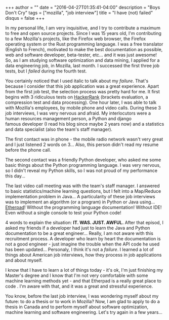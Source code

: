 +++
author = ""
date = "2016-04-27T01:35:41-04:00"
description = "Boys Don't Cry"
tags = ["mozilla", "job interview"]
title = "I have (not) failed"
disqus = false
+++

In my personal life, I am very inquisitive, and I try to contribute a maximum to free and open source projects.
Since I was 15 years old, I'm contributing to a few Mozilla's projects, like the Firefox web browser, the Firefox operating system or the Rust programming language.
I was a free translator (English to French), motivated to make the best documentation as possible, web and software developer, beta-tester, etc... and it was just awesome!
So, as I am studying software optimization and data mining, I applied for a data engineering job, in Mozilla, last month.
I successed the first three job tests, but I _failed_ during the fourth test.

You certainly noticed that I used italic to talk about my _failure_.
That's because I consider that this job application was a great experience.
Apart from the first job test, the selection process was pretty hard for me.
It first begins with 3 ridiculous tests on [HackerRank](https://www.hackerrank.com) (brackets evaluation, a compression test and data processing).
One hour later, I was able to talk with Mozilla's employees, by mobile phone and video calls.
During these 3 job interviews, I was very nervous and afraid.
My interlocutors were a human resources management person, a Python and django famous developer (I read his blog since maybe 2 years now) and a statistics and data specialist (also the team's staff manager).

The first contact was in phone - the mobile radio network wasn't very great and I just listened 2 words on 3...
Also, this person didn't read my resume before the phone call.

The second contact was a friendly Python developer, who asked me some basic things about the Python programming language.
I was very nervous, so I didn't reveal my Python skills, so I was not proud of my performance this day...

The last video call meeting was with the team's staff manager.
I answered to basic statistics/machine learning questions, but I felt into a Map/Reduce implementation problem in Java...
A particularity of these job interviews was to implement an algorithm (or a program) in Python or Java using... [Etherpad](http://etherpad.org)!
Without the programming language documentation!
Without IDE!
Even without a single console to test your Python code!

4 words to explain the situation: **IT. WAS. JUST. AWFUL.**
After that episod, I asked my friends if a developer had just to learn the Java and Python documentation to be a great engineer...
Really, I am not aware with this recruitment process.
A developer who learn by heart the documentation is not a good engineer - just imagine the trouble when the API code he used has been updated...
Personaly, I think it's not a _failure_. I learned a lot of things about American job interviews, how they process in job applications and about myself.

I know that I have to learn a lot of things today - it's ok, I'm just finishing my Master's degree and I know that I'm not very comfortable with some machine learning methods yet - and that **<TROLL>** Etherpad is a really great place to code **</TROLL>**.
I'm aware with that, and it was a great and stressful experience.

You know, before the last job interview, I was wondering myself about my future: to do a thesis or to work in Mozilla?
Now, I am glad to apply to do a thesis in Canada and to perform myself about software optimization, machine learning and software engineering.
Let's try again in a few years...

